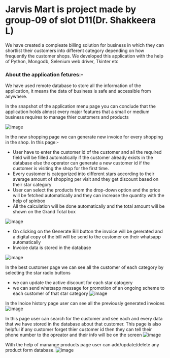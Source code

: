 # Jarvis Mart is project made by group-09 of slot D11(Dr. Shakkeera L)

We have created a compleate billing solution for business in which they can shortlist their customers into different category depending on how frequently the customer shops. We developed this application with the help of Python, Mongodb, Selenium web driver, Tkinter etc

### About the application fetures:-

We have used remote database to store all the information of the application, it means the data of business is safe and accessible from anywhere. 

In the snapshot of the application menu page you can conclude that the application holds almost every major features that a small or medium business requires to manage thier customers and products

![image](https://user-images.githubusercontent.com/90051370/149282340-fc48c8fa-a414-4927-ba43-9164c1b9d86f.png)

In the new shopping page we can generate new invoice for every shopping in the shop. In this page:-
- User have to enter the customer id of the customer and all the required field will be filled automatically if the customer already exists in the database else the operator can generate a new customer id if the customer is visiting the shop for the first time.
- Every customer is categorized into different stars according to their average amount of shopping per visit and they get discount based on their star category
- User can select the products from the drop-down option and the price will be fetched automatically and they can increase the quantity with the help of spinbox 
- All the calculation will be done automatically and the total amount will be shown on the Grand Total box

![image](https://user-images.githubusercontent.com/90051370/149284177-08f6758f-69d0-434d-8c31-130f086020a4.png)

- On clicking on the Generate Bill button the invoice will be gererated and a digital copy of the bill will be send to the customer on their whatsapp automatically
- Invoice data is stored in the database

![image](https://user-images.githubusercontent.com/90051370/149286643-3fa26f7e-75a7-41b2-a741-d414dc68e3f9.png)

In the best customer page we can see all the customer of each category by selecting the star radio buttons 
- we can update the active discount for each star catogery 
- we can send whatsapp message for promotion of an ongoing scheme to each customer of that star category
![image](https://user-images.githubusercontent.com/90051370/149286829-150b5283-c06c-4634-b551-ef5bfb0603a3.png)

In the Inoice history page user can see all the previously generated invoices
![image](https://user-images.githubusercontent.com/90051370/149287136-a21bf316-c6a2-4706-b966-3cd5328472ce.png)

In this page user can search for the customer and see each and every data that we have stored in the database about that customer. This page is also helpful if any customer forget thier customer id then they can tell their phone number to the opreator and their info will be on the screen
![image](https://user-images.githubusercontent.com/90051370/149287326-46df82fb-317d-4e86-ba34-9575b6ff4921.png)

With the help of manange products page user can add/update/delete any product form database. 
![image](https://user-images.githubusercontent.com/90051370/149287738-5fb89b7b-908b-470d-b4f5-36cd03f356b4.png)





 
